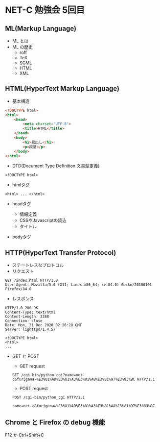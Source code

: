 # NET-C 勉強会 5回目

## ML(Markup Language)

* ML とは
* ML の歴史
    - roff
    - TeX
    - SGML
    - HTML
    - XML

## HTML(HyperText Markup Language)
* 基本構造
```html
<!DOCTYPE html>
<html>
    <head>
        <meta charset="UTF-8">
        <title>HTML</title>
    </head>
    <body>
        <h1>見出し</h1>
        <p>段落</p>
    </body>
</html>
```
* DTD(Document Type Definition 文書型定義)
```
<!DOCTYPE html>
```
* htmlタグ
```
<html> ... </html>
```
* headタグ
    - 情報定義
    - CSSやJavascriptの読込
    - タイトル

* bodyタグ

## HTTP(HyperText Transfer Protocol)
* ステートレスなプロトコル
* リクエスト
```
GET /index.html HTTP/1.0
User-Agent: Mozilla/5.0 (X11; Linux x86_64; rv:84.0) Gecko/20100101 Firefox/84.0
```

* レスポンス
```
HTTP/1.0 200 OK
Content-Type: text/html
Content-Length: 3388
Connection: close
Date: Mon, 21 Dec 2020 02:26:28 GMT
Server: lighttpd/1.4.57

<!DOCTYPE html>
<html>
...
```

* GET と POST

    - GET request
    ```
    GET /cgi-bin/python_cgi?name=net-c&furigana=%E3%81%AD%E3%81%A3%E3%81%A8%E3%81%97%E3%83%BC HTTP/1.1
    ```

    - POST request
    ```
    POST /cgi-bin/python_cgi HTTP/1.1

    name=net-c&furigana=%E3%81%AD%E3%81%A3%E3%81%A8%E3%81%97%E3%83%BC
    ```

## Chrome と Firefox の debug 機能

F12 か Ctrl+Shift+C
